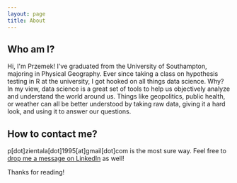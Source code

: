 ```yaml
---
layout: page
title: About
---
```


## Who am I?
Hi, I'm Przemek! I've graduated from the University of Southampton, majoring in Physical Geography. Ever since taking a class on hypothesis testing in R at the university, I got hooked on all things data science. Why? In my view, data science is a great set of tools to help us objectively analyze and understand the world around us. Things like geopolitics, public health, or weather can all be better understood by taking raw data, giving it a hard look, and using it to answer our questions.

## How to contact me?
p[dot]zientala[dot]1995[at]gmail[dot]com is the most sure way. Feel free to [drop me a message on LinkedIn](https://www.linkedin.com/in/pzientala/) as well!

Thanks for reading!
